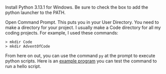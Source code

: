 Install Python 3.13.1 for Windows.  Be sure to check the box to add the python launcher to the PATH.

Open Command Prompt.  This puts you in your User Directory.  You need to make a directory for your project.  I usually make a Code directory for all my coding projects.  For example, I used these commands:

    > mkdir Code
    > mkdir AdventOfCode

From here on out, you can use the command `py` at the prompt to execute python scripts. Here is an [example program](https://docs.python.org/3/using/windows.html#from-a-script) you can test the command to run a hello script.  

